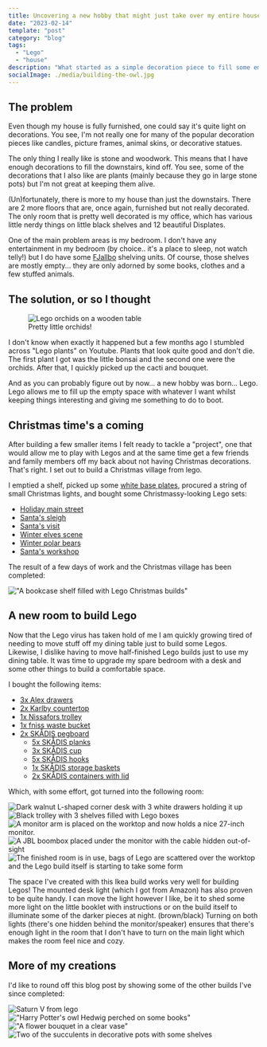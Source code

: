 ```yaml
---
title: Uncovering a new hobby that might just take over my entire house
date: "2023-02-14"
template: "post"
category: "blog"
tags:
  - "Lego"
  - "house"
description: "What started as a simple decoration piece to fill some empty space in my home quickly grew into a new hobby of which the remnants can be found throughout my house"
socialImage: ./media/building-the-owl.jpg
---
```


## The problem

Even though my house is fully furnished, one could say it's quite light on decorations. You see, I'm not really one for many of the popular decoration pieces like candles, picture frames, animal skins, or decorative statues.

The only thing I really like is stone and woodwork. This means that I have enough decorations to fill the downstairs, kind off.
You see, some of the decorations that I also like are plants (mainly because they go in large stone pots) but I'm not great at keeping them alive.

(Un)fortunately, there is more to my house than just the downstairs. There are 2 more floors that are, once again, furnished but not really decorated.
The only room that is pretty well decorated is my office, which has various little nerdy things on little black shelves and 12 beautiful Displates.

One of the main problem areas is my bedroom. I don't have any entertainment in my bedroom (by choice.. it's a place to sleep, not watch telly!) but I do have some [FJallbo](https://www.ikea.com/gb/en/p/fjaellbo-shelving-unit-black-70339291/) shelving units.
Of course, those shelves are mostly empty... they are only adorned by some books, clothes and a few stuffed animals.

## The solution, or so I thought

<figure class="float-right" style="width: 240px">
 <img src="/media/orchids.jpg" alt="Lego orchids on a wooden table">
 <figcaption>Pretty little orchids!</figcaption>
</figure>

I don't know when exactly it happened but a few months ago I stumbled across "Lego plants" on Youtube. Plants that look quite good and don't die.
The first plant I got was the little bonsai and the second one were the orchids.
After that, I quickly picked up the cacti and bouquet.

And as you can probably figure out by now... a new hobby was born... Lego.
Lego allows me to fill up the empty space with whatever I want whilst keeping things interesting and giving me something to do to boot.

## Christmas time's a coming

After building a few smaller items I felt ready to tackle a "project", one that would allow me to play with Legos and at the same time get a few friends and family members off my back about not having Christmas decorations.
That's right. I set out to build a Christmas village from lego.

I emptied a shelf, picked up some [white base plates](https://www.lego.com/en-us/product/white-baseplate-11010), procured a string of small Christmas lights, and bought some Christmassy-looking Lego sets:

- [Holiday main street](https://www.lego.com/en-us/product/holiday-main-street-10308)
- [Santa's sleigh](https://www.lego.com/en-nl/product/santa-s-sleigh-40499)
- [Santa's visit](https://www.lego.com/en-nl/product/santa-s-visit-10293)
- [Winter elves scene](https://www.lego.com/en-nl/product/winter-elves-scene-40564)
- [Winter polar bears](https://web.archive.org/web/20221106002040/https://www.lego.com/en-us/product/wintertime-polar-bears-40571)
- [Santa's workshop](https://www.lego.com/en-nl/product/santa-s-workshop-40565?CMP=AFC-AffiliateUK-lFWN%2FyX1zOg-3425491-124738-1)

The result of a few days of work and the Christmas village has been completed:

!["A bookcase shelf filled with Lego Christmas builds"](/media/christmas.jpg "Happy little Christmas village")

## A new room to build Lego

Now that the Lego virus has taken hold of me I am quickly growing tired of needing to move stuff off my dining table just to build some Legos.
Likewise, I dislike having to move half-finished Lego builds just to use my dining table.
It was time to upgrade my spare bedroom with a desk and some other things to build a comfortable space.

I bought the following items:

- [3x Alex drawers](https://www.ikea.com/gb/en/p/alex-drawer-unit-white-00473546/)
- [2x Karlby countertop](https://www.ikea.com/gb/en/p/karlby-worktop-walnut-veneer-30335191/)
- [1x Nissafors trolley](https://www.ikea.com/gb/en/p/nissafors-trolley-black-20399777/)
- [1x fniss waste bucket](https://www.ikea.com/gb/en/p/fniss-waste-bin-black-60295438/)
- [2x SKÅDIS pegboard](https://www.ikea.com/gb/en/p/skadis-pegboard-black-50534378/)
  - [5x SKÅDIS planks](https://www.ikea.com/gb/en/p/skadis-shelf-white-00320799/)
  - [3x SKÅDIS cup](https://www.ikea.com/gb/en/p/skadis-container-white-20320798/)
  - [5x SKÅDIS hooks](https://www.ikea.com/gb/en/p/skadis-hook-white-20320802/)
  - [1x SKÅDIS storage baskets](https://www.ikea.com/gb/en/p/skadis-storage-basket-set-of-3-white-50517760/)
  - [2x SKÅDIS containers with lid](https://www.ikea.com/gb/en/p/skadis-container-with-lid-white-80335909/)

Which, with some effort, got turned into the following room:

![Dark walnut L-shaped corner desk with 3 white drawers holding it up](/media/room-just-built.jpg "First build of the room, no display or audio yet")
![Black trolley with 3 shelves filled with Lego boxes](/media/trolly.jpg "A little trolley to hold the new Lego sets")
![A monitor arm is placed on the worktop and now holds a nice 27-inch monitor.](/media/adding-a-monitor.jpg "I added a monitor so I could watch some series or listen to music.")
![A JBL boombox placed under the monitor with the cable hidden out-of-sight](/media/cable-box-and-speaker.jpg "Sound from just the monitor won't do so I added a nice JBL speaker")
![The finished room is in use, bags of Lego are scattered over the worktop and the Lego build itself is starting to take some form](/media/building-the-owl.jpg "the finished room in use, building the Harry Potter special edition owl")

The space I've created with this Ikea build works very well for building Legos!
The mounted desk light (which I got from Amazon) has also proven to be quite handy. I can move the light however I like, be it to shed some more light on the
little booklet with instructions or on the build itself to illuminate some of the darker pieces at night. (brown/black)
Turning on both lights (there's one hidden behind the monitor/speaker) ensures that there's enough light in the room that I don't have to turn on the main light
which makes the room feel nice and cozy.

## More of my creations

I'd like to round off this blog post by showing some of the other builds I've since completed:

![Saturn V from lego](/media/rocket.jpeg "Saturn V")
!["Harry Potter's owl Hedwig perched on some books"](/media/owl.jpeg "Shout out to Hedwig! (and Ravenclaw)")
!["A flower bouquet in a clear vase"](/media/bouquet.jpg "The desk felt a bit empty so I added some flowers to spice things up")
![Two of the succulents in decorative pots with some shelves](/media/flower-pots.jpg "Two of the succulents in decorative pots with some shells")
